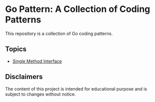 # Go Pattern: A Collection of Coding Patterns

This repository is a collection of Go coding patterns.

## Topics

* [Single Method Interface](./docs/single-interface.md)

## Disclaimers

The content of this project is intended for educational purpose and is subject to changes without notice.
